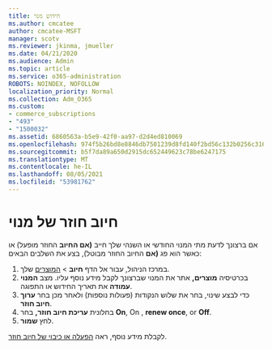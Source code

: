 ```yaml
---
title: חידוש מנוי
ms.author: cmcatee
author: cmcatee-MSFT
manager: scotv
ms.reviewer: jkinma, jmueller
ms.date: 04/21/2020
ms.audience: Admin
ms.topic: article
ms.service: o365-administration
ROBOTS: NOINDEX, NOFOLLOW
localization_priority: Normal
ms.collection: Adm_O365
ms.custom:
- commerce_subscriptions
- "493"
- "1500032"
ms.assetid: 6860563a-b5e9-42f0-aa97-d2d4ed810069
ms.openlocfilehash: 974f5b26bd8e8846db7501239d8fd140f2bd56c132b0256c3166dbf2c2c8b138
ms.sourcegitcommit: b5f7da89a650d2915dc652449623c78be6247175
ms.translationtype: MT
ms.contentlocale: he-IL
ms.lasthandoff: 08/05/2021
ms.locfileid: "53981762"
---
```

# <a name="subscription-recurring-billing"></a>חיוב חוזר של מנוי

אם ברצונך לדעת מתי המנוי החודשי או השנהי שלך חייב **(אם החיוב** החוזר מופעל) או כאשר הוא פג **(אם** החיוב החוזר מבוטל), בצע את השלבים הבאים:
  
1. במרכז הניהול, עבור אל הדף **חיוב** \> [המוצרים](https://go.microsoft.com/fwlink/p/?linkid=842054) שלך.
2. בכרטיסיה **מוצרים,** אתר את המנוי שברצונך לקבל מידע נוסף עליו. מצב **המנוי עמודה** את תאריך החידוש או התפוגה.
3. כדי לבצע שינוי, בחר את שלוש הנקודות (פעולות נוספות) ולאחר מכן בחר **ערוך חיוב חוזר**.
4. בחלונית **עריכת חיוב חוזר,** בחר **On**, On , **renew once**, or **Off**.
5. לחץ **שמור**.

לקבלת מידע נוסף, ראה [הפעלה או כיבוי של חיוב חוזר](/microsoft-365/commerce/subscriptions/renew-your-subscription).